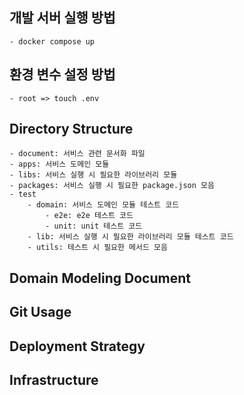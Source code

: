 ## 개발 서버 실행 방법
    - docker compose up

## 환경 변수 설정 방법
    - root => touch .env


## Directory Structure
    - document: 서비스 관련 문서화 파일
    - apps: 서비스 도메인 모듈
    - libs: 서비스 실행 시 필요한 라이브러리 모듈
    - packages: 서비스 실행 시 필요한 package.json 모음
    - test
        - domain: 서비스 도메인 모듈 테스트 코드
            - e2e: e2e 테스트 코드
            - unit: unit 테스트 코드
        - lib: 서비스 실행 시 필요한 라이브러리 모듈 테스트 코드
        - utils: 테스트 시 필요한 메서드 모음

## Domain Modeling Document


## Git Usage


## Deployment Strategy


## Infrastructure
